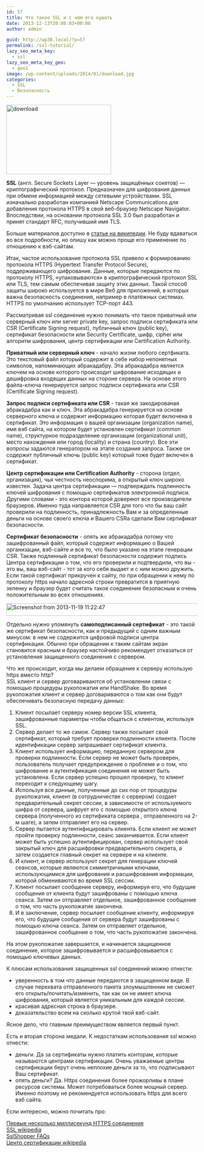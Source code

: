```yaml
---
id: 57
title: Что такое SSL и с чем его кушать
date: 2013-12-13T20:08:03+00:00
author: admin

guid: http://wp38.local/?p=57
permalink: /ssl-tutorial/
lazy_seo_meta_key:
  - ssl
lazy_seo_meta_key_geo:
  - geo1
image: /wp-content/uploads/2014/01/download.jpg
categories:
  - SSL
  - Безопасность
---
```

[<img class="size-full wp-image-57 aligncenter" alt="download" src="/wp-content/uploads/2013/11/download.jpg" width="276" height="183" />](/wp-content/uploads/2013/11/download.jpg)

**SSL** (англ. Secure Sockets Layer — уровень защищённых сокетов) — криптографический протокол. Предназначен для шифрования данных при обмене информацией между сетевыми устройствами. SSL изначально разработан компанией Netscape Communications для добавления протокола HTTPS в свой веб-браузер Netscape Navigator. Впоследствии, на основании протокола SSL 3.0 был разработан и принят стандарт RFC, получивший имя TLS.

Больше материалов доступно в [статье на википедии](http://ru.wikipedia.org/wiki/SSL). Не буду вдаваться во все подробности, но опишу как можно проще его применение по отношению к вэб-сайтам.

Итак, частое использование протокола SSL привело к формированию протокола HTTPS (Hypertext Transfer Protocol Secure), поддерживающего шифрование. Данные, которые передаются по протоколу HTTPS, «упаковываются» в криптографический протокол SSL или TLS, тем самым обеспечивая защиту этих данных. Такой способ защиты широко используется в мире Веб для приложений, в которых важна безопасность соединения, например в платёжных системах. HTTPS по умолчанию использует TCP-порт 443.

<center>
  <div id="gads">
  </div>
</center>

Рассматривая ssl соединение нужно понимать что такое приватный или серверный ключ или server private key, запрос подписи сертификата или CSR (Certificate Signing request), публичный ключ (public key), сертификат безопасности или Security Certificate, шифр, cipher или алгоритм шифрования, центр сертификации или Certification Authority.

**Приватный или серверный ключ** - начало жизни любого сертфиката. Это текстовый файл который содержит в себе набор непонятных символов, напоминающих абракадабру. Эта абракадабра является ключем на основе которого происходит шифрование исходящих и дешифровка входящих данных на стороне сервера. На основе этого файла-ключа генерируется запрос подписи сертификата или CSR (Certificate Signing request).

**Запрос подписи сертификата или CSR** - такая же закодированая абракадабра как и ключ. Эта абракадабра генерируется на основе серверного ключа и содержит информацию которая будет включена в сертификат. Это информация о вашей организации (organization name), имя вэб сайта, на котором будет установлен сертификат (common name), структурное подразделение организации (organizational unit), место нахождения или город (locality) и страна (country). Все эти вопросы задаются генератором на этапе создания запроса. Также он содержит публичный ключь (public key) который тоже будет включен в сертификат.

**Центр сертификации или Certification Authority** - сторона (отдел, организация), чья честность неоспорима, а открытый ключ широко известен. Задача центра сертификации — подтверждать подлинность ключей шифрования с помощью сертификатов электронной подписи. Другими словами - это контора которой доверяют все производители браузеров. Именно туда направляется CSR для того что бы ваш сайт проверили на подлинность, принадлежность Вам и за определенные деньги на основе своего ключа и Вашего CSRа сделали Вам сертификат безопасности.

**Сертификат безопасности** - опять же абракадабра потому что зашифрованный файл, который содержит информацию о Вашей организации, вэб-сайте и все то, что было указано на этапе генерации CSR. Также подлинный сертификат безопасности содержит подпись Центра сертификации о том, что его проверили и подтвердили, что вы - это вы, ваш вэб-сайт - тот за кого себя выдает и с ним можно дружить. Если такой сертификат прикручен к сайту, по при обращении к нему по протоколу https начало адресной строки превратится в приятную зеленку и браузер будет считать такое соединение безопасным и очень положительным во всех отношениях.



[<img class="size-full wp-image-55 aligncenter" alt="Screenshot from 2013-11-19 11:22:47" src="/wp-content/uploads/2013/11/Screenshot-from-2013-11-19-112247.png" width="520" height="33" />](/wp-content/uploads/2013/11/Screenshot-from-2013-11-19-112247.png)





Отдельно нужно упомянуть **самоподписанный сертификат** - это такой же сертификат безопасности, как и предыдущий с одним важным минусом: в нем не содержится цифровой подписи центра сертификации. Обычно при обращении к таким сайтам экран становится красным и браузер настойчиво рекомендует отказаться от установления защищенного соединения с сервером.


Что же происходит, когда мы делаем обращение к серверу использую https вместо http?  
SSL клиент и сервер договариваются об установлении связи с помощью процедуры рукопожатия или HandShake. Во время рукопожатия клиент и сервер договариваются о том как они будут обеспечивать безопасную передачу данных:

1. Клиент посылает серверу номер версии SSL клиента, зашифрованные параметры чтобы общаться с клиентом, используя SSL.  
2. Сервер делает то же самое. Сервер также посылает свой ​​сертификат, который требует проверки подлинности клиента. После идентификации сервер запрашивает сертификат клиента.  
3. Клиент использует информацию, переданную сервером для проверки подлинности. Если сервер не может быть проверен, пользователь получает предупреждение о проблеме и о том, что шифрование и аутентификация соединения не может быть установлена. Если сервер успешно прошел проверку, то клиент переходит к следующему шагу.  
4. Используя все данные, полученные до сих пор от процедуры рукопожатия, клиент (в сотрудничестве с сервером) создает предварительный секрет сессии, в зависимости от используемого шифра от сервера, шифрует его с помощью открытого ключа сервера (полученного из сертификата сервера , отправленного на 2-м шаге), а затем отправляет его на сервер.  
5. Сервер пытается аутентифицировать клиента. Если клиент не может пройти проверку подлинности, сеанс заканчивается. Если клиент может быть успешно аутентифицирован, сервер использует свой ​​закрытый ключ для расшифровки предварительного секрета, а затем создается главный секрет на сервере и на клиенте.  
6. И клиент, и сервер используют секрет для генерации ключей сеансов, которые являются симметричными ключами, использующимися для шифрования и расшифрования информации, которой обмениваются во время SSL сессии.  
7. Клиент посылает сообщение серверу, информируя его, что будущие сообщения от клиента будут зашифрованы с помощью ключа сеанса. Затем он отправляет отдельное, зашифрованное сообщение о том, что часть рукопожатие закончена.  
8. И в заключение, сервер посылает сообщение клиенту, информируя его, что будущие сообщения от сервера будут зашифрованы с помощью ключа сеанса. Затем он отправляет отдельное, зашифрованное сообщение о том, что часть рукопожатие закончена.

На этом рукопожатие завершается, и начинается защищенное соединение, которое зашифровывается и расшифровывается с помощью ключевых данных.

К плюсам использования защищенных ssl соединений можно отнести:  
- уверенность в том что данные передаются в защищенном виде. В случае перехвата отправленного пакета злоумышленник не сможет его открыть/почитать/изменить, так как он не имеет ключа шифрования, который является уникальным для каждой сессии.  
- красивая адресная строка в браузере.  
- доказательство всем на сколько крутой твой вэб-сайт.

Ясное дело, что главным преимуществом является первый пункт.

Есть и вторая сторона медали. К недостаткам использования ssl можно отнести:  
- деньги. Да за сертификаты нужно платить конторам, которые называются центрами сертификации. Очень уважаемые центры сертификации берут очень неплохие деньги за то, что подписывают Ваш сертификат.  
- опять деньги? Да. Https соединения более прожорливы в плане ресурсов системы. Может потребоваться более мощный сервер. Именно поэтому не рекомендуется использовать https для всего вэб сайта.

Если интересно, можно почитать про:

[Первые несколько миллисекунд HTTPS соединения](http://habrahabr.ru/post/191954/)  
[SSL wikipedia](http://ru.wikipedia.org/wiki/SSL)  
[SslShopper FAQs](http://www.sslshopper.com/ssl-faq.html)  
[Центр сертификации wikipedia](http://ru.wikipedia.org/wiki/%D0%A6%D0%B5%D0%BD%D1%82%D1%80_%D1%81%D0%B5%D1%80%D1%82%D0%B8%D1%84%D0%B8%D0%BA%D0%B0%D1%86%D0%B8%D0%B8)
